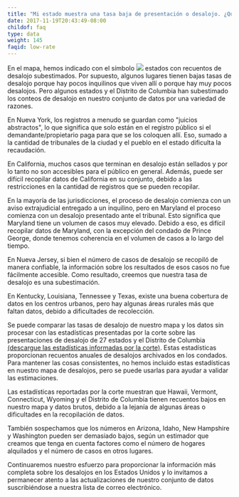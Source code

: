 ```yaml
---
title: "Mi estado muestra una tasa baja de presentación o desalojo. ¿Qué significa esto?"
date: 2017-11-19T20:43:49-08:00
childof: faq
type: data
weight: 145
faqid: low-rate
---
```

En el mapa, hemos indicado con el símbolo <img class="hint" src="/images/icons/hint-icon.png" /> estados con recuentos de desalojo subestimados. Por supuesto, algunos lugares tienen bajas tasas de desalojo porque hay pocos inquilinos que viven allí o porque hay muy pocos desalojos. Pero algunos estados y el Distrito de Columbia han subestimado los conteos de desalojo en nuestro conjunto de datos por una variedad de razones.

En Nueva York, los registros a menudo se guardan como "juicios abstractos", lo que significa que solo están en el registro público si el demandante/propietario paga para que se los coloquen allí. Eso, sumado a la cantidad de tribunales de la ciudad y el pueblo en el estado dificulta la recaudación.

En California, muchos casos que terminan en desalojo están sellados y por lo tanto no son accesibles para el público en general. Además, puede ser difícil recopilar datos de California en su conjunto, debido a las restricciones en la cantidad de registros que se pueden recopilar.

En la mayoría de las jurisdicciones, el proceso de desalojo comienza con un aviso extrajudicial entregado a un inquilino, pero en Maryland el proceso comienza con un desalojo presentado ante el tribunal. Esto significa que Maryland tiene un volumen de casos muy elevado. Debido a eso, es difícil recopilar datos de Maryland, con la excepción del condado de Prince George, donde tenemos coherencia en el volumen de casos a lo largo del tiempo.

En Nueva Jersey, si bien el número de casos de desalojo se recopiló de manera confiable, la información sobre los resultados de esos casos no fue fácilmente accesible. Como resultado, creemos que nuestra tasa de desalojo es una subestimación.

En Kentucky, Louisiana, Tennessee y Texas, existe una buena cobertura de datos en los centros urbanos, pero hay algunas áreas rurales más que faltan datos, debido a dificultades de recolección.

Se puede comparar las tasas de desalojo de nuestro mapa y los datos sin procesar con las estadísticas presentadas por la corte sobre las presentaciones de desalojo de 27 estados y el Distrito de Columbia <a href="https://data-downloads.evictionlab.org/court-reported-stats/ExtStatsFull.xlsx">(descargue las estadísticas informadas por la corte)</a>. Estas estadísticas proporcionan recuentos anuales de desalojos archivados en los condados. Para mantener las cosas consistentes, no hemos incluido estas estadísticas en nuestro mapa de desalojos, pero se puede usarlas para ayudar a validar las estimaciones.

Las estadísticas reportadas por la corte muestran que Hawaii, Vermont, Connecticut, Wyoming y el Distrito de Columbia tienen recuentos bajos en nuestro mapa y datos brutos, debido a la lejanía de algunas áreas o dificultades en la recopilación de datos.

También sospechamos que los números en Arizona, Idaho, New Hampshire y Washington pueden ser demasiado bajos, según un estimador que creamos que tenga en cuenta factores como el número de hogares alquilados y el número de casos en otros lugares.

Continuaremos nuestro esfuerzo para proporcionar la información más completa sobre los desalojos en los Estados Unidos y lo invitamos a permanecer atento a las actualizaciones de nuestro conjunto de datos suscribiéndose a nuestra lista de correo electrónico.
